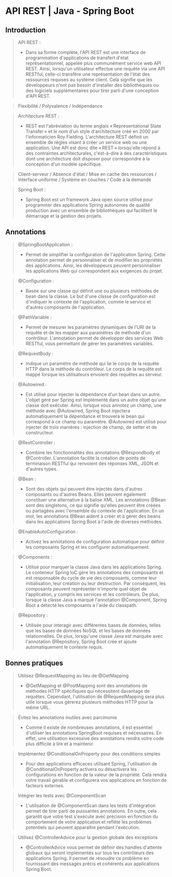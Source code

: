 # API REST | Java - Spring Boot

## Introduction

> API REST : 
> - Dans sa forme complète, l'API REST est une interface de programmation d'applications de transfert d'état représentationnel, appelée plus communément service web API REST. Ainsi, lorsqu'un utilisateur effectue une requête via une API RESTful, celle-ci transfère une représentation de l'état des ressources requises au système client. Cela signifie que les développeurs n'ont pas besoin d'installer des bibliothèques ou des logiciels supplémentaires pour tirer parti d'une conception d'API REST.

> Flexibilité / Polyvalence / Indépendance

> Architecture REST :
> - REST est l'abréviation du terme anglais « Representational State Transfer » et le nom d'un style d'architecture créé en 2000 par l'informaticien Roy Fielding. L'architecture REST définit un ensemble de règles visant à créer un service web ou une application. Une API est donc dite « REST » lorsqu'elle répond à des contraintes architecturales, c'est-à-dire à des caractéristiques dont une architecture doit disposer pour correspondre à la conception d'un modèle spécifique.

> Client-serveur / Absence d'état / Mise en cache des ressources / Interface uniforme / Système en couches / Code à la demande

> Spring Boot : 
> - Spring Boot est un framework Java open source utilisé pour programmer des applications Spring autonomes de qualité production avec un ensemble de bibliothèques qui facilitent le démarrage et la gestion des projets.

## Annotations 
> @SpringBootApplication : 
> - Permet de simplifier la configuration de l'application Spring. Cette annotation permet de personnaliser et de modifier les propriétés des applications. Ainsi, les développeurs peuvent personnaliser les applications Web qui correspondent aux exigences du projet.

> @Configuration :
> - Basée sur une classe qui définit une ou plusieurs méthodes de bean dans la classe. Le but d'une classe de configuration est d'indiquer le contexte de l'application, comme le service et d'autres composants de l'application.

> @PathVariable : 
> - Permet de mesurer les paramètres dynamiques de l'URI de la requête et de les mapper aux paramètres de méthode d'un contrôleur. L'annotation permet de développer des services Web RESTful, vous permettant de gérer les paramètres variables.

> @RequestBody : 
> - Indique un paramètre de méthode qui lie le corps de la requête HTTP dans la méthode du contrôleur. Le corps de la requête est mappé lorsque les utilisateurs envoient des requêtes au serveur.

> @Autowired :
> - Est utilisé pour injecter la dépendance d'un bean dans un autre. L'objet géré par Spring est implémenté dans un autre objet qu'une classe doit exécuter.
Ainsi, lorsque vous annotez un champ, une méthode avec @Autowired, Spring Boot injectera automatiquement la dépendance et trouvera le bean qui correspond à ce champ ou paramètre. @Autowired est utilisé pour injecter de trois manières : injection de champ, de setter et de constructeur.

> @RestController :
> - Combine les fonctionnalités des annotations @Respondbody et @Controller. L'annotation facilite la création de points de terminaison RESTful qui renvoient des réponses XML, JSON et d'autres types.

> @Bean :
> - Sont des objets qui peuvent être injectés dans d'autres composants ou d'autres Beans. Elles peuvent également constituer une alternative à la balise XML. Les annotations @Bean sont des singletons, ce qui signifie qu'elles peuvent être créées ou partagées avec l'ensemble du contexte de l'application.
En un mot, les annotations @Bean aident à créer et à gérer des beans dans les applications Spring Boot à l'aide de diverses méthodes.

> @EnableAutoConfiguration :
> - Activez les annotations de configuration automatique pour définir les composants Spring et les configurer automatiquement.

> @Components : 
> - Utilisé pour marquer la classe Java dans les applications Spring. Le conteneur Spring IoC gère les annotations des composants et est responsable du cycle de vie des composants, comme leur initialisation, leur création ou leur destruction.
Par conséquent, les composants peuvent représenter n'importe quel objet de l'application, y compris les services et les contrôleurs. De plus, lorsque la classe Java a marqué l'annotation @Component, Spring Boot a détecté les composants à l'aide du classpath.

> @Repository : 
> - Utilisée pour interagir avec différentes bases de données, telles que les bases de données NoSQL et les bases de données relationnelles. De plus, lorsqu'une classe Java est marquée avec l'annotation @Repository, Spring Boot crée et ajoute automatiquement le contexte requis.

## Bonnes pratiques

> Utilisez @RequestMapping au lieu de @GetMapping
> - @GetMapping et @PostMapping sont des annotations de méthodes HTTP spécifiques qui nécessitent davantage de requêtes. Cependant, l'utilisation de @RequestMapping sera plus utile lorsque vous gérerez plusieurs méthodes HTTP pour la même URL.

> Évitez les annotations inutiles avec parcimonie
> - Comme il existe de nombreuses annotations, il est essentiel d'utiliser les annotations SpringBoot requises et nécessaires. En effet, une utilisation excessive des annotations rendra votre code plus difficile à lire et à maintenir.

> Implémentez @ConditionalOnProperty pour des conditions simples
> - Pour des applications efficaces utilisant Spring, l'utilisation de @ConditionalOnProperty activera ou désactivera les configurations en fonction de la valeur de la propriété. Cela rendra votre travail gérable et configurera vos applications en fonction de facteurs externes.

> Intégrer les tests avec @ComponentScan
> - L'utilisation de @ComponentScan dans les tests d'intégration permet de tirer parti de puissantes annotations. En outre, cela garantit que votre test s'exécute avec précision en fonction du comportement de votre application et reflète les problèmes potentiels qui peuvent apparaître pendant l'exécution.

> Utilisez @ControllerAdvice pour la gestion globale des exceptions
> - @ControllerAdvice vous permet de définir des handles d'attente globaux qui seront implémentés sur tous les contrôleurs des applications Spring. Il permet de résoudre ce problème en fournissant des messages précis et cohérents aux applications Spring Boot.
